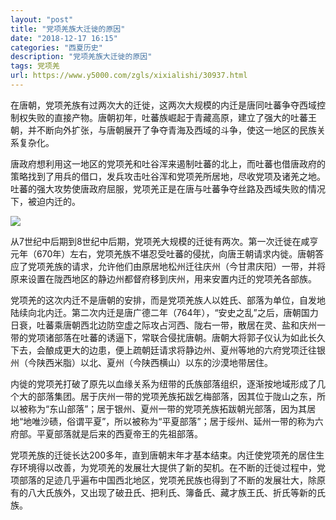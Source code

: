 ```yaml
---
layout: "post"
title: "党项羌族大迁徙的原因"
date: "2018-12-17 16:15"
categories: "西夏历史"
description: "党项羌族大迁徙的原因"
tags: 党项羌
url: https://www.y5000.com/zgls/xixialishi/30937.html
---
```






在唐朝，党项羌族有过两次大的迁徙，这两次大规模的内迁是唐同吐蕃争夺西域控制权失败的直接产物。唐朝初年，吐蕃族崛起于青藏高原，建立了强大的吐蕃王朝，并不断向外扩张，与唐朝展开了争夺青海及西域的斗争，使这一地区的民族关系复杂化。

唐政府想利用这一地区的党项羌和吐谷浑来遏制吐蕃的北上，而吐蕃也借唐政府的策略找到了用兵的借口，发兵攻击吐谷浑和党项羌所居地，尽收党项及诸羌之地。吐蕃的强大攻势使唐政府屈服，党项羌正是在唐与吐蕃争夺丝路及西域失败的情况下，被迫内迁的。

![](https://img.y5000.com/uploads/allimg/180619/8-1P619151300953.jpg)

从7世纪中后期到8世纪中后期，党项羌大规模的迁徙有两次。第一次迁徙在咸亨元年（670年）左右，党项羌族不堪忍受吐蕃的侵扰，向唐王朝请求内徙。唐朝答应了党项羌族的请求，允许他们由原居地松州迁往庆州（今甘肃庆阳）一带，并将原来设置在陇西地区的静边州都督府移到庆州，用来安置内迁的党项羌各部族。

党项羌的这次内迁不是唐朝的安排，而是党项羌族人以姓氏、部落为单位，自发地陆续向北内迁。第二次内迁是唐广德二年（764年），“安史之乱”之后，唐朝国力日衰，吐蕃乘唐朝西北边防空虚之际攻占河西、陇右一带，散居在灵、盐和庆州一带的党项诸部落在吐蕃的诱逼下，常联合侵扰唐朝。唐朝大将郭子仪认为如此长久下去，会酿成更大的边患，便上疏朝廷请求将静边州、夏州等地的六府党项迁往银州（今陕西米脂）以北、夏州（今陕西横山）以东的沙漠地带居住。

内徙的党项羌打破了原先以血缘关系为纽带的氏族部落组织，逐渐按地域形成了几个大的部落集团。居于庆州一带的党项羌族拓跋乞梅部落，因其位于陇山之东，所以被称为“东山部落”；居于银州、夏州一带的党项羌族拓跋朝光部落，因为其居地“地唯沙碛，俗谓平夏”，所以被称为“平夏部落”；居于绥州、延州一带的称为六府部。平夏部落就是后来的西夏帝王的先祖部落。

党项羌族的迁徙长达200多年，直到唐朝末年才基本结束。内迁使党项羌的居住生存环境得以改善，为党项羌的发展壮大提供了新的契机。在不断的迁徙过程中，党项部落的足迹几乎遍布中国西北地区，党项羌民族也得到了不断的发展壮大，除原有的八大氏族外，又出现了破丑氏、把利氏、簿备氏、藏才族王氏、折氏等新的氏族。

